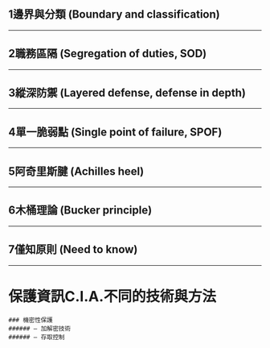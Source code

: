 ## 1邊界與分類 (Boundary and classification)
---
## 2職務區隔 (Segregation of duties, SOD)
---
## 3縱深防禦 (Layered defense, defense in depth)
---
## 4單一脆弱點 (Single point of failure, SPOF)
---
## 5阿奇里斯腱 (Achilles heel)
---
## 6木桶理論 (Bucker principle)
---
## 7僅知原則 (Need to know)
---
# 保護資訊C.I.A.不同的技術與方法
```
### 機密性保護
###### – 加解密技術
###### – 存取控制
```
